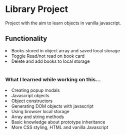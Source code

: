 <h1>Library Project</h1>

Project with the aim to learn objects in vanilla javascript.<br>

<h2>Functionality</h2>

<li>Books stored in object array and saved local storage</li>
<li>Toggle Read/not read on book card</li>
<li>Delete and add books to local storage</li><br>

<h3>What I learned while working on this...</h3>
<li>Creating popup modals</li>
<li>Javascript objects</li>
<li>Object constructors</li>
<li>Generating DOM objects with javascript</li>
<li>Using browser local storage</li>
<li>Array and string methods</li>
<li>Basic knowledge about prototype inheritance</li>
<li>More CSS styling, HTML and vanilla Javascript</li>
